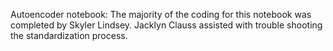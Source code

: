Autoencoder notebook: The majority of the coding for this notebook was completed by Skyler Lindsey. Jacklyn Clauss assisted with trouble shooting the standardization process.
